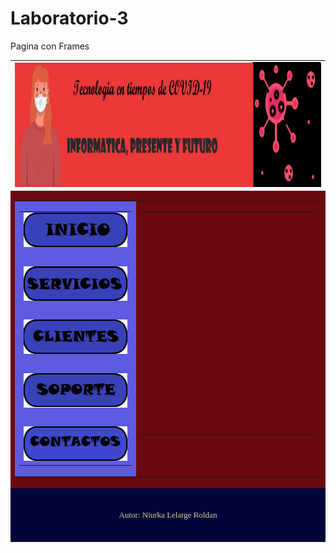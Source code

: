 # Laboratorio-3
Pagina con Frames
<!doctype html>
<html>
<head>
<meta charset="utf-8">
<title>Tecnologia en tiempos de Covid 19</title>
</head>

<table width="100%" height="100%" border="0" cellspacing="0" cellpadding="0">
  <tr>
    <td height="200" align="center"><img src="Imagenes/BannerNiu.jpg" width="1366" height="200"></td>
  </tr>
  <tr>
    <td bgcolor="#6A090F">
        <table width="100%" height="100%" border="0" cellspacing="0" cellpadding="0">
          <tr>
            <td width="180" bgcolor="#5C5BE1">
                <table width="100%" border="0" cellspacing="0" cellpadding="0">
                  <tr>
                    <td><a href="Paginas/Inicio.html" onMouseOut="MM_swapImgRestore()" onMouseOver="MM_swapImage('Boton1','','Imagenes/Botones/Boton11.png',1)"><img src="Imagenes/Botones/Boton1.png" name="Boton1" width="180" height="55" id="Boton1"></a></td>
                  </tr>
                  <tr>
                    <td>&nbsp;</td>
                  </tr>
                  <tr>
                    <td><a href="Paginas/Servicios.html" onMouseOut="MM_swapImgRestore()" onMouseOver="MM_swapImage('Boton2','','Imagenes/Botones/Boton22.png',1)"><img src="Imagenes/Botones/Boton2.png" name="Boton2" width="180" height="55" id="Boton2"></a></td>
                  </tr>
                  <tr>
                    <td>&nbsp;</td>
                  </tr>
                  <tr>
                    <td><a href="Paginas/Clientes.html" onMouseOut="MM_swapImgRestore()" onMouseOver="MM_swapImage('Boton3','','Imagenes/Botones/Boton33.png',1)"><img src="Imagenes/Botones/Boton3.png" name="Boton3" width="180" height="55" id="Boton3"></a></td>
                  </tr>
                  <tr>
                    <td>&nbsp;</td>
                  </tr>
                  <tr>
                    <td><a href="Paginas/Soporte.html" onMouseOut="MM_swapImgRestore()" onMouseOver="MM_swapImage('Boton4','','Imagenes/Botones/Boton44.png',1)"><img src="Imagenes/Botones/Boton4.png" name="Boton4" width="180" height="55" id="Boton4"></a></td>
                  </tr>
                  <tr>
                    <td>&nbsp;</td>
                  </tr>
                  <tr>
                    <td><a href="Paginas/Contactos.html" onMouseOut="MM_swapImgRestore()" onMouseOver="MM_swapImage('Boton5','','Imagenes/Botones/Boton55.png',1)"><img src="Imagenes/Botones/Boton5.png" name="Boton5" width="180" height="55" id="Boton5"></a></td>
                  </tr>
                </table>
            </td>
            <td valign="top">
                <table width="100%" height="100%" border="0" cellspacing="0" cellpadding="0">
                  <tr>
                    <td width="18" height="350">&nbsp;</td>
                    <td width="1152" valign="top"><!-- TemplateBeginEditable name="EditRegion1" --><!-- TemplateEndEditable --> 
                    <td width="16">&nbsp;</td>
                  </tr>
                </table>
            </td>
          </tr>
        </table>
    </td>
  </tr>
  <tr>
    <td height="80" bgcolor="#02043A">
		<center><font face="Comic Sans MS" size="2" color="#D8D893">
    	Autor: Niurka Lelarge Roldan 
        </font></center>
    </td>
  </tr>
</table>
</html>
